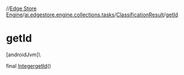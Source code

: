 //[Edge Store Engine](../../../index.md)/[ai.edgestore.engine.collections.tasks](../index.md)/[ClassificationResult](index.md)/[getId](get-id.md)

# getId

[androidJvm]\

final [Integer](https://developer.android.com/reference/kotlin/java/lang/Integer.html)[getId](get-id.md)()
